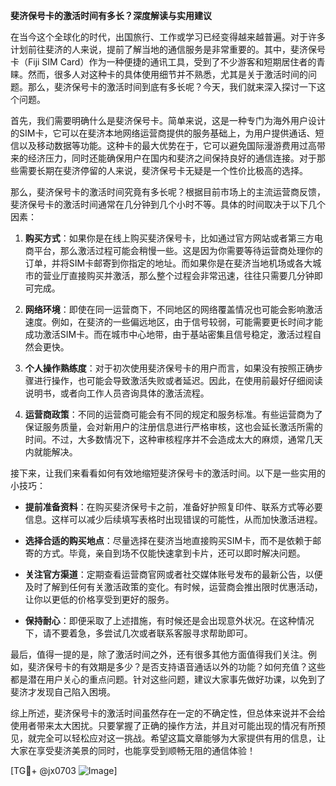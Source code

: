**斐济保号卡的激活时间有多长？深度解读与实用建议**

在当今这个全球化的时代，出国旅行、工作或学习已经变得越来越普遍。对于许多计划前往斐济的人来说，提前了解当地的通信服务是非常重要的。其中，斐济保号卡（Fiji SIM Card）作为一种便捷的通讯工具，受到了不少游客和短期居住者的青睐。然而，很多人对这种卡的具体使用细节并不熟悉，尤其是关于激活时间的问题。那么，斐济保号卡的激活时间到底有多长呢？今天，我们就来深入探讨一下这个问题。

首先，我们需要明确什么是斐济保号卡。简单来说，这是一种专门为海外用户设计的SIM卡，它可以在斐济本地网络运营商提供的服务基础上，为用户提供通话、短信以及移动数据等功能。这种卡的最大优势在于，它可以避免国际漫游费用过高带来的经济压力，同时还能确保用户在国内和斐济之间保持良好的通信连接。对于那些需要长期在斐济停留的人来说，斐济保号卡无疑是一个性价比极高的选择。

那么，斐济保号卡的激活时间究竟有多长呢？根据目前市场上的主流运营商反馈，斐济保号卡的激活时间通常在几分钟到几个小时不等。具体的时间取决于以下几个因素：

1. **购买方式**：如果你是在线上购买斐济保号卡，比如通过官方网站或者第三方电商平台，那么激活过程可能会稍慢一些。这是因为你需要等待运营商处理你的订单，并将SIM卡邮寄到你指定的地址。而如果你是在斐济当地机场或各大城市的营业厅直接购买并激活，那么整个过程会非常迅速，往往只需要几分钟即可完成。

2. **网络环境**：即使在同一运营商下，不同地区的网络覆盖情况也可能会影响激活速度。例如，在斐济的一些偏远地区，由于信号较弱，可能需要更长时间才能成功激活SIM卡。而在城市中心地带，由于基站密集且信号稳定，激活过程自然会更快。

3. **个人操作熟练度**：对于初次使用斐济保号卡的用户而言，如果没有按照正确步骤进行操作，也可能会导致激活失败或者延迟。因此，在使用前最好仔细阅读说明书，或者向工作人员咨询具体的激活流程。

4. **运营商政策**：不同的运营商可能会有不同的规定和服务标准。有些运营商为了保证服务质量，会对新用户的注册信息进行严格审核，这也会延长激活所需的时间。不过，大多数情况下，这种审核程序并不会造成太大的麻烦，通常几天内就能解决。

接下来，让我们来看看如何有效地缩短斐济保号卡的激活时间。以下是一些实用的小技巧：

- **提前准备资料**：在购买斐济保号卡之前，准备好护照复印件、联系方式等必要信息。这样可以减少后续填写表格时出现错误的可能性，从而加快激活进程。
  
- **选择合适的购买地点**：尽量选择在斐济当地直接购买SIM卡，而不是依赖于邮寄的方式。毕竟，亲自到场不仅能快速拿到卡片，还可以即时解决问题。

- **关注官方渠道**：定期查看运营商官网或者社交媒体账号发布的最新公告，以便及时了解到任何有关激活政策的变化。有时候，运营商会推出限时优惠活动，让你以更低的价格享受到更好的服务。

- **保持耐心**：即便采取了上述措施，有时候还是会出现意外状况。在这种情况下，请不要着急，多尝试几次或者联系客服寻求帮助即可。

最后，值得一提的是，除了激活时间之外，还有很多其他方面值得我们关注。例如，斐济保号卡的有效期是多少？是否支持语音通话以外的功能？如何充值？这些都是潜在用户关心的重点问题。针对这些问题，建议大家事先做好功课，以免到了斐济才发现自己陷入困境。

综上所述，斐济保号卡的激活时间虽然存在一定的不确定性，但总体来说并不会给使用者带来太大困扰。只要掌握了正确的操作方法，并且对可能出现的情况有所预见，就完全可以轻松应对这一挑战。希望这篇文章能够为大家提供有用的信息，让大家在享受斐济美景的同时，也能享受到顺畅无阻的通信体验！

[TG💪+ @jx0703 ![Image](https://github.com/user-attachments/assets/dbca1d08-cadb-493c-b0ec-ad6f7a83f270)]